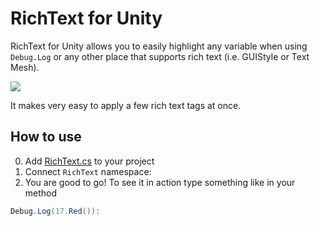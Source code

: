 # RichText for Unity

RichText for Unity allows you to easily highlight any variable when using `Debug.Log` or any other place that supports rich text (i.e. GUIStyle or Text Mesh).

![](https://imgur.com/EQGAzpx.jpeg)

It makes very easy to apply a few rich text tags at once.

## How to use
0. Add [RichText.cs](https://github.com/skibitsky/unity-rich-text/blob/master/Assets/rich-text/RichText.cs) to your project
1. Connect `RichText` namespace:
2. You are good to go! To see it in action type something like in your method
```csharp
Debug.Log(17.Red()):
```
